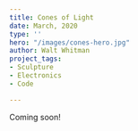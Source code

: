 ```yaml
---
title: Cones of Light
date: March, 2020
type: ''
hero: "/images/cones-hero.jpg"
author: Walt Whitman
project_tags:
- Sculpture
- Electronics
- Code

---
```

Coming soon!